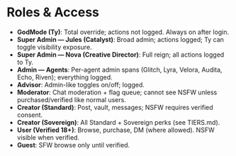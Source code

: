 # Roles & Access

- **GodMode (Ty)**: Total override; actions not logged. Always on after login.
- **Super Admin — Jules (Catalyst)**: Broad admin; actions logged; Ty can toggle visibility exposure.
- **Super Admin — Nova (Creative Director)**: Full reign; all actions logged to Ty.
- **Admin — Agents**: Per-agent admin spans (Glitch, Lyra, Velora, Audita, Echo, Riven); everything logged.
- **Advisor**: Admin-like toggles on/off; logged.
- **Moderator**: Chat moderation + flag queue; cannot see NSFW unless purchased/verified like normal users.
- **Creator (Standard)**: Post, vault, messages; NSFW requires verified consent.
- **Creator (Sovereign)**: All Standard + Sovereign perks (see TIERS.md).
- **User (Verified 18+)**: Browse, purchase, DM (where allowed). NSFW visible when verified.
- **Guest**: SFW browse only until verified.
